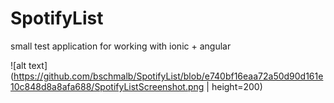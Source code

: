 # SpotifyList
small test application for working with ionic + angular  

![alt text](https://github.com/bschmalb/SpotifyList/blob/e740bf16eaa72a50d90d161e10c848d8a8afa688/SpotifyListScreenshot.png | height=200)
